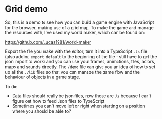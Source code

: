 # Grid demo

So, this is a demo to see how you can build a game engine with JavaScript for the browser, making use of a grid map. To make the game and manage the resources with, I've used my world maker, which can be found on:

https://github.com/Lucas1981/world-maker

Export the file you make with the editor, turn it into a TypeScript `.ts` file (also adding `export default` to the beginning of the file - still have to get the json import to work) and you can use your frames, animations, tiles, actors, maps and sounds directly. The `/demo` file can give you an idea of how to set up all the `./lib` files so that you can manage the game flow and the behaviour of objects in a game stage.

To do:
- Data files should really be json files, now those are .ts because I can't figure out how to feed .json files to TypeScript
- Sometimes you can't move left or right when starting on a position where you should be able to?
